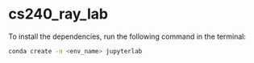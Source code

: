 # cs240_ray_lab
To install the dependencies, run the following command in the terminal:
```bash
conda create -n <env_name> jupyterlab
```
